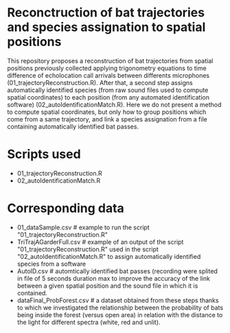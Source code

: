 # Reconctruction of bat trajectories and species assignation to spatial positions
This repository proposes a reconstruction of bat trajectories from spatial positions previously collected applying trigonometry equations to time difference of echolocation call arrivals between differents microphones (01_trajectoryReconstruction.R). After that, a second step assigns automatically identified species (from raw sound files used to compute spatial coordinates) to each position (from any automated identification software) (02_autoIdentificationMatch.R). Here we do not present a method to compute spatial coordinates, but only how to group positions which come from a same trajectory, and link a species assignation from a file containing automatically identified bat passes.

# Scripts used
- 01_trajectoryReconstruction.R
- 02_autoIdentificationMatch.R

# Corresponding data
- 01_dataSample.csv # example to run the script "01_trajectoryReconstruction.R" 
- TriTrajAGarderFull.csv # example of an output of the script "01_trajectoryReconstruction.R" used in the script                          "02_autoIdentificationMatch.R" to assign automatically identified species from a software
- AutoID.csv # automtically identified bat passes (recording were splited in file of 5 seconds duration max to improve the accuracy of the link between a given spatial position and the sound file in which it is contained.
- dataFinal_ProbForest.csv # a dataset obtained from these steps thanks to which we investigated the relationship between the probability of bats being inside the forest (versus open area) in relation with the distance to the light for different spectra (white, red and unlit).
